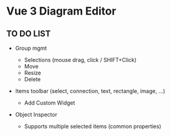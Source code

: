 # Vue 3 Diagram Editor
## TO DO LIST

- Group mgmt 
    - Selections (mouse drag, click / SHIFT+Click) 
    - Move 
    - Resize 
    - Delete

- Items toolbar (select, connection, text, rectangle, image, ...)
    - Add Custom Widget
    
- Object Inspector 
    - Supports multiple selected items (common properties)